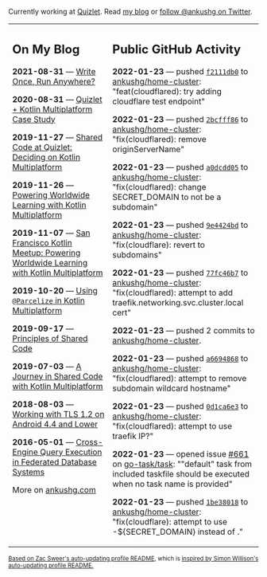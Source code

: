 Currently working at [Quizlet](https://quizlet.com/). Read [my blog](https://ankushg.com/) or [follow @ankushg on Twitter](https://twitter.com/ankushg).

<table><tr><td valign="top" width="40%">

## On My Blog
<!-- blog starts -->
**2021-08-31** — [Write Once, Run Anywhere?](https://ankushg.com/posts/write-once-run-anywhere-increment/)

**2020-08-31** — [Quizlet + Kotlin Multiplatform Case Study](https://ankushg.com/posts/quizlet-kotlin-multiplatform-case-study/)

**2019-11-27** — [Shared Code at Quizlet: Deciding on Kotlin Multiplatform](https://ankushg.com/posts/shared-code-kotlin-multiplatform/)

**2019-11-26** — [Powering Worldwide Learning with Kotlin Multiplatform](https://ankushg.com/speaking/droidcon-sf-2019)

**2019-11-07** — [San Francisco Kotlin Meetup: Powering Worldwide Learning with Kotlin Multiplatform](https://ankushg.com/speaking/sf-kotlin-meetup-2019)

**2019-10-20** — [Using `@Parcelize` in Kotlin Multiplatform](https://ankushg.com/posts/multiplatform-parcelize/)

**2019-09-17** — [Principles of Shared Code](https://ankushg.com/speaking/denver-startup-week-2019)

**2019-07-03** — [A Journey in Shared Code with Kotlin Multiplatform](https://ankushg.com/speaking/droidcon-berlin-2019)

**2018-08-03** — [Working with TLS 1.2 on Android 4.4 and Lower](https://ankushg.com/posts/tls-1.2-on-android/)

**2016-05-01** — [Cross-Engine Query Execution in Federated Database Systems](https://ankushg.com/projects/thesis)
<!-- blog ends -->
More on [ankushg.com](https://ankushg.com/)
</td><td valign="top" width="60%">

## Public GitHub Activity
<!-- githubActivity starts -->
**2022-01-23** — pushed [`f2111db0`](https://github.com/ankushg/home-cluster/commit/f2111db0a69f5d332e914d8fe17c83660ba2b36b) to [ankushg/home-cluster](https://api.github.com/repos/ankushg/home-cluster): "feat(cloudflared): try adding cloudflare test endpoint"

**2022-01-23** — pushed [`2bcfff86`](https://github.com/ankushg/home-cluster/commit/2bcfff860e753683bea76866b0ca606fac0184f6) to [ankushg/home-cluster](https://api.github.com/repos/ankushg/home-cluster): "fix(cloudflared): remove originServerName"

**2022-01-23** — pushed [`a0dcdd05`](https://github.com/ankushg/home-cluster/commit/a0dcdd053293527cc49a7205f0648b2820840978) to [ankushg/home-cluster](https://api.github.com/repos/ankushg/home-cluster): "fix(cloudflared): change SECRET_DOMAIN to not be a subdomain"

**2022-01-23** — pushed [`9e4424bd`](https://github.com/ankushg/home-cluster/commit/9e4424bd8f46449fdcafebabbdec227ca48f79da) to [ankushg/home-cluster](https://api.github.com/repos/ankushg/home-cluster): "fix(cloudflare): revert to subdomains"

**2022-01-23** — pushed [`77fc46b7`](https://github.com/ankushg/home-cluster/commit/77fc46b7f921463b80bda1c560b7f8e3591e9866) to [ankushg/home-cluster](https://api.github.com/repos/ankushg/home-cluster): "fix(cloudflared): attempt to add traefik.networking.svc.cluster.local cert"

**2022-01-23** — pushed 2 commits to [ankushg/home-cluster](https://api.github.com/repos/ankushg/home-cluster).

**2022-01-23** — pushed [`a6694868`](https://github.com/ankushg/home-cluster/commit/a6694868c86078b61908587f531b693aef42754b) to [ankushg/home-cluster](https://api.github.com/repos/ankushg/home-cluster): "fix(cloudflared): attempt to remove subdomain wildcard hostname"

**2022-01-23** — pushed [`0d1ca6e3`](https://github.com/ankushg/home-cluster/commit/0d1ca6e3c2be160cc772000a67489047c10b44ac) to [ankushg/home-cluster](https://api.github.com/repos/ankushg/home-cluster): "fix(cloudflared): attempt to use traefik IP?"

**2022-01-23** — opened issue [#661](https://github.com/go-task/task/issues/661) on [go-task/task](https://api.github.com/repos/go-task/task): ""default" task from included taskfile should be executed when no task name is provided"

**2022-01-23** — pushed [`1be38018`](https://github.com/ankushg/home-cluster/commit/1be380185f88a6a86a02a62214a70e641fa959fb) to [ankushg/home-cluster](https://api.github.com/repos/ankushg/home-cluster): "fix(cloudflare): attempt to use -${SECRET_DOMAIN} instead of ."
<!-- githubActivity ends -->
</td></tr></table>

<sub><a href="https://github.com/ZacSweers/ZacSweers">Based on Zac Sweer's auto-updating profile README</a>, which is <a href="https://simonwillison.net/2020/Jul/10/self-updating-profile-readme/">inspired by Simon Willison's auto-updating profile README.</a></sub>